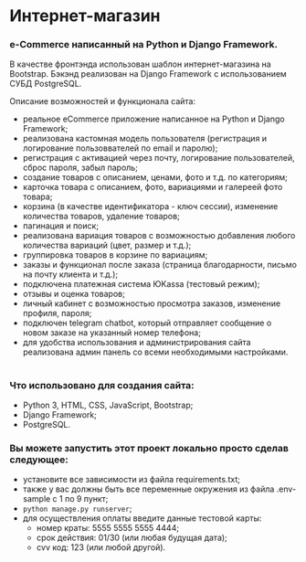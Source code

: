 # Интернет-магазин 
### e-Commerce написанный на Python и Django Framework.

В качестве фронтэнда использован шаблон интернет-магазина на Bootstrap.
Бэкэнд реализован на Django Framework с использованием СУБД PostgreSQL.

Описание возможностей и функционала сайта:
- реальное eCommerce приложение написанное на Python и Django Framework;
- реализована кастомная модель пользователя (регистрация и логирование пользоввателей по email и паролю);
- регистрация с активацией через почту, логирование пользователей, сброс пароля, забыл пароль;
- создание товаров с описанием, ценами, фото и т.д. по категориям;
- карточка товара с описанием, фото, вариациями и галереей фото товара;
- корзина (в качестве идентификатора - ключ сессии), изменение количества товаров, удаление товаров;
- пагинация и поиск;
- реализована вариация товаров с возможностью добавления любого количества вариаций (цвет, размер и т.д.);
- группировка товаров в корзине по вариациям;
- заказы и функционал после заказа (страница благодарности, письмо на почту клиента и т.д.);
- подключена платежная система ЮKassa (тестовый режим);
- отзывы и оценка товаров;
- личный кабинет с возможностью просмотра заказов, изменение профиля, пароля;
- подключен telegram chatbot, который отправляет сообщение о новом заказе на указанный номер телефона;
- для удобства использования и администрирования сайта реализована админ панель со всеми необходимыми настройками.
#


### Что использовано для создания сайта:
- Python 3, HTML, CSS, JavaScript, Bootstrap;
- Django Framework;
- PostgreSQL.

### Вы можете запустить этот проект локально просто сделав следующее:
- установите все зависимости из файла requirements.txt;
- также у вас должны быть все переменные окружения из файла .env-sample с 1 по 9 пункт;
- `python manage.py runserver`;
- для осуществления оплаты введите данные тестовой карты:
  - номер краты: 5555 5555 5555 4444;
  - срок действия: 01/30 (или любая будущая дата);
  - cvv код: 123 (или любой другой).
